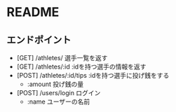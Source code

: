 # README

## エンドポイント
- [GET] /athletes/ 選手一覧を返す
- [GET] /athletes/:id :idを持つ選手の情報を返す
- [POST] /athletes/:id/tips :idを持つ選手に投げ銭をする
  - :amount 投げ銭の量
- [POST] /users/login ログイン
  - :name ユーザーの名前
